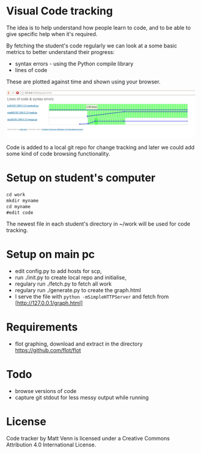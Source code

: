 # Visual Code tracking 

The idea is to help understand how people learn to code, and to be able to give specific help when it's required.

By fetching the student's code regularly we can look at a some basic metrics to better understand their progress:

* syntax errors - using the Python compile library
* lines of code

These are plotted against time and shown using your browser. 

![screenshot](screenshot.png)


Code is added to a local git repo for change tracking and later we could add some kind of code browsing functionality.

# Setup on student's computer

    cd work
    mkdir myname
    cd myname
    #edit code

The newest file in each student's directory in ~/work will be used for code tracking.

# Setup on main pc

* edit config.py to add hosts for scp,
* run ./init.py to create local repo and initialise,
* regulary run ./fetch.py to fetch all work
* regulary run ./generate.py to create the graph.html
* I serve the file with `python -mSimpleHTTPServer` and fetch from [http://127.0.0.1/graph.html]

# Requirements

* flot graphing, download and extract in the directory https://github.com/flot/flot

# Todo

* browse versions of code
* capture git stdout for less messy output while running

# License

Code tracker by Matt Venn is licensed under a Creative Commons Attribution 4.0 International License.
